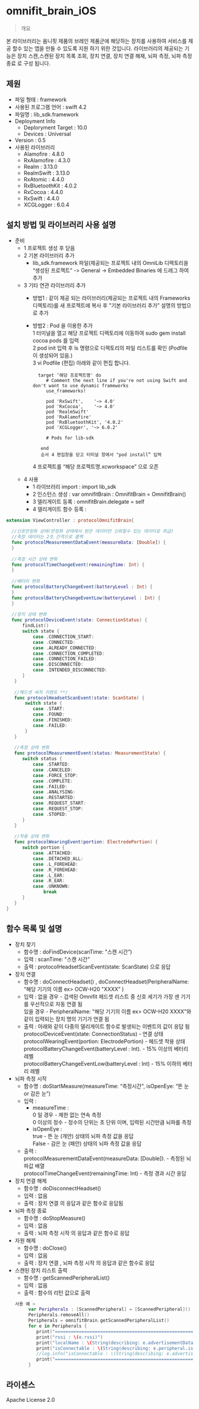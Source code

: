 # omnifit_brain_iOS

> 개요

본 라이브러리는 옴니핏 제품의 브레인 제품군에 해당하는 장치를 사용하여 서비스를 제공 할수 있는 앱을 만들 수 있도록 지원 하기 위한 것입니다.
라이브러리의 제공되는 기능은 장치 스캔,스캔된 장치 목록 조회, 장치 연결, 장치 연결 해재, 뇌파 측정, 뇌파 측정 종료 로 구성 됩니다.

## 제원

- 파일 형태 : framework  
- 사용된 프로그램 언어 : swift 4.2  
- 파일명 : lib_sdk.framework  
- Deployment Info  
  + Deploryment Target : 10.0  
  + Devices            : Universal  
- Version : 0.5  
- 사용된 라이브러리  
  + Alamofire       : 4.8.0  
  + RxAlamofire     : 4.3.0  
  + Realm           : 3.13.0  
  + RealmSwift      : 3.13.0  
  + RxAtomic        : 4.4.0  
  + RxBluetoothKit  : 4.0.2  
  + RxCocoa         : 4.4.0  
  + RxSwift         : 4.4.0  
  + XCGLogger       : 6.0.4  


## 설치 방법 및 라이브러리 사용 설명 

- 준비
  + 1 프로젝트 생성 후 닫음  
  + 2 기본 라이브러리 추가  
      * lib_sdk.framework 파일(제공되는 프로젝트 내의 OmniLib 디렉토리을 “생성된 프로젝트” -> General -> Embedded Binaries 에 
        드레그 하여 추가  
  + 3 기타 연관 라이브러리 추가  
      * 방법1 : 같이 제공 되는 라이브러리(제공되는 프로젝트 내의 Frameworks 디렉토리)를 새 프로젝트에 복사 후 "기본 라이브러리 추가” 설명의 
               방법으로 추가  
      * 방법2 : Pod 을 이용한 추가    
               1 터미널을 열고 해당 프로젝트 디렉토리에 이동하여 sudo gem install cocoa pods 를 입력  
               2 pod init 입력 후 ls 명령으로 디렉토리의 파일 리스트를 확인 (Podfile 이 생성되어 있음.)  
               3 vi Podfile (편집) 아래와 같이 편집 합니다. 
               
              target ‘해당 프로젝트명' do
                 # Comment the next line if you're not using Swift and don't want to use dynamic frameworks
                 use_frameworks!
 
                 pod 'RxSwift',    '~> 4.0'
                 pod 'RxCocoa',    '~> 4.0'
                 pod 'RealmSwift'
                 pod 'RxAlamofire'
                 pod 'RxBluetoothKit', '4.0.2'
                 pod 'XCGLogger', '~> 6.0.2'
 
                 # Pods for lib-sdk
 
               end  
               순서 4 편집창을 닫고 터미널 창에서 "pod install” 입력  
               
           4 프로젝트를 “해당 프로젝트명.xcworkspace” 으로 오픈
   + 4 사용
      * 1 라이브러리 import   : import lib_sdk
      * 2 인스턴스 생성       : var omnifitBrain : OmnifitBrain = OmnifitBrain()
      * 3 델리게이트 등록      : omnifitBrain.delegate = self
      * 4 델리게이트 함수 등록  : 
```swift
extension ViewController : protocolOmnifitBrain{
  
  //신호안정화 상태(안정화 상태에서 받은 데이터만 신뢰할수 있는 데이터로 취급)  
  //측정 데이터는 2초 간격으로 콜백
  func protocolMeasurementDataEvent(measureData: [Double]) {
  }
  
  //측정 시간 상태 변화 
  func protocolTimeChangeEvent(remainingTime: Int) {
  }
 
  //베터리 변화
  func protocolBatteryChangeEvent(batteryLevel : Int) {
  }
  func protocolBatteryChangeEventLow(batteryLevel : Int) {
  }
    
  //장치 상태 변화
  func protocolDeviceEvent(state: ConnectionStatus) {
      findList()
      switch state {
          case .CONNECTION_START:
          case .CONNECTED:
          case .ALREADY_CONNECTED:
          case .CONNECTION_COMPLETED:
          case .CONNECTION_FAILED:
          case .DISCONNECTED:
          case .INTENDED_DISCONNECTED:
      }
   }
 
   //헤드셋 써치 이벤트 **/
   func protocolHeadsetScanEvent(state: ScanState) {
       switch state {
          case .START:
          case .FOUND:
          case .FINISHED:
          case .FAILED:
       }
   }
    
   //측정 상태 변화
   func protocolMeasurementEvent(status: MeasurementState) {
      switch status {
          case .STARTED:
          case .CANCELED:
          case .FORCE_STOP:
          case .COMPLETE:
          case .FAILED:
          case .ANALYSING:
          case .RESTARTED:
          case .REQUEST_START:
          case .REQUEST_STOP:
          case .STOPED:
      }
   }
    
   //착용 상태 변화
   func protocolWearingEvent(portion: ElectrodePortion) {
      switch portion {
          case .ATTACHED:
          case .DETACHED_ALL:
          case .L_FOREHEAD:
          case .R_FOREHEAD:
          case .L_EAR:
          case .R_EAR:
          case .UNKNOWN:
              break
      }
   }    
}
``` 

## 함수 목록 및 설명

  - 장치 찾기
    + 함수명 : doFindDevice(scanTime: "스캔 시간”)
    + 입력  : scanTime: "스캔 시간”
    + 출력  : protocolHeadsetScanEvent(state: ScanState) 으로 응답
  - 장치 연결
    + 함수명 : doConnectHeadset() , doConnectHeadset(PeripheralName: “해당 기기의 이름 ex> OCW-H20 "XXXX” )
    + 입력  : 없을 경우 - 겁색된 Omnifit 헤드셋 리스트 중 신호 세기가 가장 센 기기를 우선적으로 자동 연결 됨  
             있을 경우 - PeripheralName: "해당 기기의 이름 ex> OCW-H20 XXXX”와 같이 입력되는 장치 명의 기기가 연결 됨  
    + 출력  : 아래와 같이 다중의 델리게이트 함수로 발생되는 이벤트의 값이 응답 됨  
             protocolDeviceEvent(state: ConnectionStatus)      - 연결 상태  
             protocolWearingEvent(portion: ElectrodePortion)   - 헤드셋 착용 상태  
             protocolBatteryChangeEvent(batteryLevel : Int).   - 15% 이상의 베터리 레벨  
             protocolBatteryChangeEventLow(batteryLevel : Int) - 15% 이하의 베터리 레벨  
  - 뇌파 측정 시작
    + 함수명 : doStartMeasure(measureTime: “측정시간", isOpenEye: “뜬 눈 or 감은 눈”)  
    + 입력  :  
      * measureTime :  
        0 일 경우 - 제한 없는 연속 측정  
        0 이상의 정수 - 정수의 단위는 초 단위 이며, 입력된 시간만큼 뇌파를 측정  
      * isOpenEye   :  
        true  - 뜬 눈 (개안) 상태의 뇌파 측정 값을 응답  
        False - 감은 눈 (패안) 상태의 뇌파 측정 값을 응답
    + 출력  :  
        protocolMeasurementDataEvent(measureData: [Double]). - 측정된 뇌파값 배열  
        protocolTimeChangeEvent(remainingTime: Int)          - 측정 경과 시간 응답
  - 장치 연결 해제  
    + 함수명 : doDisconnectHeadset()
    + 입력  : 없음  
    + 출력  : 장치 연결 의 응답과 같은 함수로 응답됨
  - 뇌파 측정 종료
    + 함수명 : doStopMeasure()
    + 입력  : 없음
    + 출력  : 뇌파 측정 시작 의 응답과 같은 함수로 응답
  - 자원 해제  
    + 함수명 : doClose()
    + 입력  : 없음
    + 출력  : 장치 연결 , 뇌파 측정 시작 의 응답과 같은 함수로 응답
  - 스캔된 장치 리스트 출력  
    + 함수명 : getScannedPeripheralList()
    + 입력  : 없음
    + 출력  : 함수의 리턴 값으로 출력  
    ```swift
    사용 예 > 
         var Peripherals : [ScannedPeripheral] = [ScannedPeripheral]()
         Peripherals.removeAll()
         Peripherals = omnifitBrain.getScannedPeripheralList()
         for e in Peripherals {
            print("=====================================================")
            print("rssi : \(e.rssi)")
            print("localName : \(String(describing: e.advertisementData.localName))")
            print("isConnectable : \(String(describing: e.peripheral.isConnected))")
            //log.info("isConnectable : \(String(describing: e.advertisementData.isConnectable))")
            print("=====================================================")
         }
    ```
## 라이센스

Apache License 2.0


  
